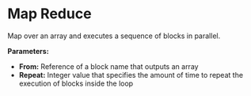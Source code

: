 # Map Reduce

Map over an array and executes a sequence of blocks in parallel.

**Parameters:**

* **From:** Reference of a block name that outputs an array
* **Repeat:** Integer value that specifies the amount of time to repeat the execution of blocks inside the loop



